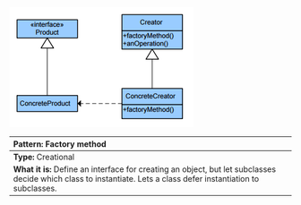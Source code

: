 ![diagram_factory_method.png](diagram_factory_method.png)

|**Pattern:** Factory method|
|:---|
|**Type:** Creational|
|**What it is:** Define an interface for creating an object, but let subclasses decide which class to instantiate. Lets a class defer instantiation to subclasses.|
